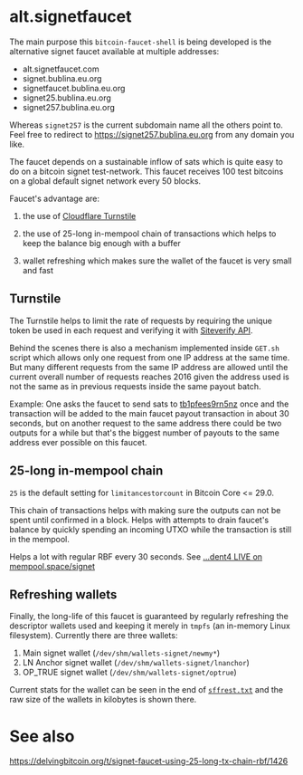 # alt.signetfaucet

The main purpose this `bitcoin-faucet-shell` is being developed
is the alternative signet faucet available at multiple addresses:

 * alt.signetfaucet.com
 * signet.bublina.eu.org
 * signetfaucet.bublina.eu.org
 * signet25.bublina.eu.org
 * signet257.bublina.eu.org

Whereas `signet257` is the current subdomain name all the others point
to. Feel free to redirect to https://signet257.bublina.eu.org from any
domain you like.

The faucet depends on a sustainable inflow of sats which is quite easy
to do on a bitcoin signet test-network. This faucet receives 100 test
bitcoins on a global default signet network every 50 blocks.

Faucet's advantage are:

 1. the use of [Cloudflare Turnstile](
https://cloudflare.com/application-services/products/turnstile/)

 2. the use of 25-long in-mempool chain of transactions which helps
to keep the balance big enough with a buffer

 3. wallet refreshing which makes sure
the wallet of the faucet is very small and fast

## Turnstile

The Turnstile helps to limit the rate of requests by requiring the unique
token be used in each request and verifying it with [Siteverify API](
https://developers.cloudflare.com/turnstile/get-started/server-side-validation).

Behind the scenes there is also a mechanism implemented inside `GET.sh`
script which allows only one request from one IP address at the same time.
But many different requests from the same IP address are allowed until
the current overall number of requests reaches 2016 given the address
used is not the same as in previous requests inside the same payout batch.

Example: One asks the faucet to send sats to [tb1pfees9rn5nz](
https://alt.signetfaucet.com/#tb1pfees9rn5nz) once and the transaction
will be added to the main faucet payout transaction in about 30 seconds,
but on another request to the same address there could be two outputs for
a while but that's the biggest number of payouts to the same address ever
possible on this faucet.


## 25-long in-mempool chain

`25` is the default setting for `limitancestorcount` in Bitcoin Core <= 29.0.

This chain of transactions helps with making sure the outputs can not be
spent until confirmed in a block. Helps with attempts to drain faucet's
balance by quickly spending an incoming UTXO while the transaction is still
in the mempool.

Helps a lot with regular RBF every 30 seconds.
See [...dent4 LIVE on mempool.space/signet](https://mempool.space/signet/address/tb1p4tp4l6glyr2gs94neqcpr5gha7344nfyznfkc8szkreflscsdkgqsdent4)


## Refreshing wallets

Finally, the long-life of this faucet is guaranteed by regularly refreshing
the descriptor wallets used and keeping it merely in `tmpfs` (an in-memory
Linux filesystem). Currently there are three wallets:

 1. Main signet wallet (`/dev/shm/wallets-signet/newmy*`)
 2. LN Anchor signet wallet (`/dev/shm/wallets-signet/lnanchor`)
 3. OP_TRUE signet wallet (`/dev/shm/wallets-signet/optrue`)

Current stats for the wallet can be seen in the end of [`sffrest.txt`](
https://signet257.bublina.eu.org/sffrest.txt) and the raw size of the wallets
in kilobytes is shown there.


# See also

https://delvingbitcoin.org/t/signet-faucet-using-25-long-tx-chain-rbf/1426
